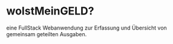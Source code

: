 # woIstMeinGELD?

eine FullStack Webanwendung zur Erfassung und Übersicht von gemeinsam geteilten Ausgaben.
